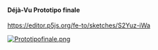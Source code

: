 ####  Déjà-Vu Prototipo finale

https://editor.p5js.org/fe-to/sketches/S2Yuz-iWa

[![Prototipofinale.png](https://i.postimg.cc/HWbWThHc/Prototipofinale.png)](https://postimg.cc/ThYv9QKf)
